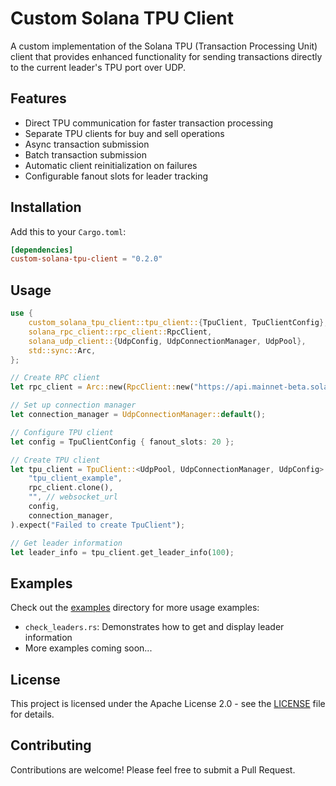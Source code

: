 # Custom Solana TPU Client

A custom implementation of the Solana TPU (Transaction Processing Unit) client that provides enhanced functionality for sending transactions directly to the current leader's TPU port over UDP.

## Features

- Direct TPU communication for faster transaction processing
- Separate TPU clients for buy and sell operations
- Async transaction submission
- Batch transaction submission
- Automatic client reinitialization on failures
- Configurable fanout slots for leader tracking

## Installation

Add this to your `Cargo.toml`:

```toml
[dependencies]
custom-solana-tpu-client = "0.2.0"
```

## Usage

```rust
use {
    custom_solana_tpu_client::tpu_client::{TpuClient, TpuClientConfig},
    solana_rpc_client::rpc_client::RpcClient,
    solana_udp_client::{UdpConfig, UdpConnectionManager, UdpPool},
    std::sync::Arc,
};

// Create RPC client
let rpc_client = Arc::new(RpcClient::new("https://api.mainnet-beta.solana.com".to_string()));

// Set up connection manager
let connection_manager = UdpConnectionManager::default();

// Configure TPU client
let config = TpuClientConfig { fanout_slots: 20 };

// Create TPU client
let tpu_client = TpuClient::<UdpPool, UdpConnectionManager, UdpConfig>::new(
    "tpu_client_example",
    rpc_client.clone(),
    "", // websocket_url
    config,
    connection_manager,
).expect("Failed to create TpuClient");

// Get leader information
let leader_info = tpu_client.get_leader_info(100);
```

## Examples

Check out the [examples](examples/) directory for more usage examples:

- `check_leaders.rs`: Demonstrates how to get and display leader information
- More examples coming soon...

## License

This project is licensed under the Apache License 2.0 - see the [LICENSE](LICENSE) file for details.

## Contributing

Contributions are welcome! Please feel free to submit a Pull Request.